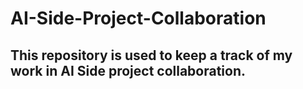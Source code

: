 # AI-Side-Project-Collaboration
## This repository is used to keep a track of my work in AI Side project collaboration.
